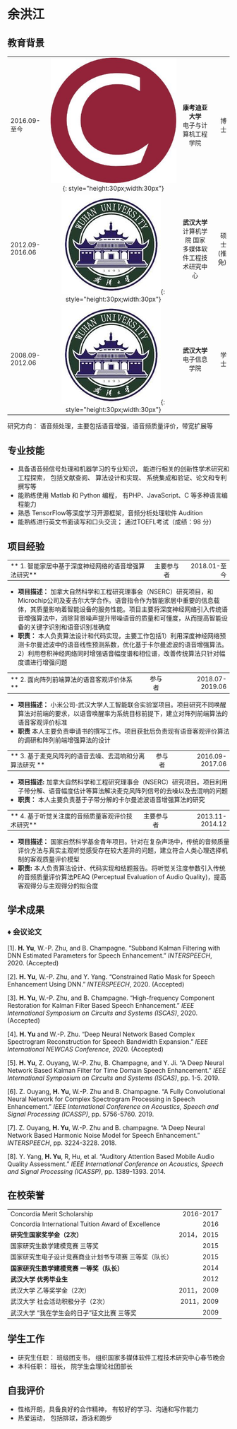 # 余洪江 


## 教育背景

|  |  |   |  |
| :-- | :--: | :--: |--: |
| 2016.09-至今 | ![mkdocs](images/cu.jpg){: style="height:30px;width:30px"}| **康考迪亚大学** <br> 电子与计算机工程学院 | 博士 |
| 2012.09-2016.06| ![mkdocs](images/whu.jpg){: style="height:30px;width:30px"}|  **武汉大学** <br> 计算机学院 国家多媒体软件工程技术研究中心 | 硕士 (推免) |
| 2008.09-2012.06 |![mkdocs](images/whu.jpg){: style="height:30px;width:30px"}| **武汉大学** <br> 电子信息学院 | 学士 |

研究方向： 语音频处理，主要包括语音增强，语音频质量评价，带宽扩展等


## 专业技能
*	具备语音频信号处理和机器学习的专业知识， 能进行相关的创新性学术研究和工程探索， 包括文献查阅、 算法设计和实现、 系统集成和验证、论文和专利撰写等
*	能熟练使用 Matlab 和 Python 编程， 有PHP、JavaScript、C 等多种语言编程能力
*   熟悉 TensorFlow等深度学习开源框架，音频分析处理软件 Audition
*	能熟练进行英文书面读写和口头交流； 通过TOEFL考试（成绩：98 分）

## 项目经验
|  |  |   |
| :-- | :--: | --: |
|** 1. 智能家居中基于深度神经网络的语音增强算法研究** | 主要参与者 | 2018.01-至今 |

*	**项目描述：** 加拿大自然科学和工程研究理事会（NSERC）研究项目，和Microchip公司及麦吉尔大学合作。语音指令作为智能家居中重要的信息载体，其质量影响着智能设备的服务性能。项目主要将深度神经网络引入传统语音增强算法中，消除背景噪声提升带噪语音的质量和可懂度，从而提高智能设备的关键字识别和语音识别准确度
*	**职责：** 本人负责算法设计和代码实现，主要工作包括1）利用深度神经网络预测卡尔曼滤波中的语音线性预测系数，优化基于卡尔曼滤波的语音增强算法。2）利用卷积神经网络同时增强语音幅度谱和相位谱，改善传统算法只针对幅度谱进行增强问题

|  |  |   |
| :-- | :--: | --: |
|** 2. 面向阵列前端算法的语音客观评价体系 ** | 参与者 | 2018.07-2019.06 |

*	**项目描述：** 小米公司-武汉大学人工智能联合实验室项目。项目研究不同唤醒算法对前端的要求，以语音唤醒率为系统目标前提下，建立对阵列前端算法的语音客观评价标准
*	**职责** 本人主要负责申请书的撰写工作。项目获批后负责现有语音客观评价算法的调研和阵列前端增强算法的设计


|  |  |   |
| :-- | :--: | --: |
|** 3. 基于麦克风阵列的语音去噪、去混响和分离算法研究 ** | 参与者 | 2016.09-2017.06 |

*  **项目描述:** 加拿大自然科学和工程研究理事会（NSERC）研究项目。项目利用子带分解、语音幅度估计等算法解决麦克风阵列信号的去噪以及去混响的问题
* 	**职责：** 本人主要负责基于子带分解的卡尔曼滤波语音增强算法的研究


|  |  |   |
| :-- | :--: | --: |
|** 4. 基于听觉关注度的音频质量客观评价技术研究** | 主要参与者 | 2013.11-2014.12 |

* 	**项目描述：** 国家自然科学基金青年项目。针对在复杂声场中，传统的音频质量评价方法与真实主观听觉感受存在较大差异的问题，建立符合人类心理选择机制的客观质量评价模型
*	**职责:** 本人负责算法设计、代码实现和结题报告。将听觉关注度参数引入传统的音频质量评价算法PEAQ (Perceptual Evaluation of Audio Quality)，提高客观得分与主观得分的拟合度


## 学术成果
### &diams; 会议论文

[1]. 	**H. Yu**, W.-P. Zhu, and B. Champagne. “Subband Kalman Filtering with DNN Estimated Parameters for Speech Enhancement.” *INTERSPEECH*, 2020. (Accepted)

[2]. 	**H. Yu**, W.-P. Zhu, and Y. Yang. “Constrained Ratio Mask for Speech Enhancement Using DNN.” *INTERSPEECH*, 2020. (Accepted)

[3]. 	**H. Yu**, W.-P. Zhu, and B. Champagne. “High-frequency Component Restoration for Kalman Filter Based Speech Enhancement.” *IEEE International Symposium on Circuits and Systems (ISCAS)*, 2020. (Accepted)

[4]. 	**H. Yu** and W.-P. Zhu. “Deep Neural Network Based Complex Spectrogram Reconstruction for Speech Bandwidth Expansion.” *IEEE International NEWCAS Conference*, 2020. (Accepted)

[5]. 	**H. Yu**, Z. Ouyang, W.-P. Zhu, B. Champagne, and Y. Ji. “A Deep Neural Network Based Kalman Filter for Time Domain Speech Enhancement.” *IEEE International Symposium on Circuits and Systems (ISCAS)*, pp. 1-5. 2019.

[6]. 	Z. Ouyang, **H. Yu**, W.-P. Zhu and B. Champagne. “A Fully Convolutional Neural Network for Complex Spectrogram Processing in Speech Enhancement.” *IEEE International Conference on Acoustics, Speech and Signal Processing (ICASSP)*, pp. 5756-5760. 2019.

[7]. 	Z. Ouyang, **H. Yu**, W.-P. Zhu and B. champagne. “A Deep Neural Network Based Harmonic Noise Model for Speech Enhancement.” *INTERSPEECH*, pp. 3224-3228. 2018.

[8]. 	Y. Yang, **H. Yu**, R, Hu, et al.  “Auditory Attention Based Mobile Audio Quality Assessment.” *IEEE International Conference on Acoustics, Speech and Signal Processing (ICASSP)*, pp. 1389-1393. 2014.


## 在校荣誉
|  |    |
| :--  | --: |
|Concordia Merit Scholarship|2016-2017|
|Concordia International Tuition Award of Excellence| 2016|
|**研究生国家奖学金（2次）**|2014， 2015|
|国家研究生数学建模竞赛 三等奖|2015|
|国家研究生电子设计竞赛商业计划书专项赛 三等奖（队长）|2015|
|**国家研究生数学建模竞赛 一等奖（队长）**|2014|
|**武汉大学 优秀毕业生**|2012|
|武汉大学 乙等奖学金（2次）|2011， 2009|
|武汉大学 社会活动积极分子（2次）|2011，2009|
|武汉大学 “我在学生会的日子”征文比赛 三等奖|2009|

## 学生工作
* 研究生任职： 班级团支书， 组织国家多媒体软件工程技术研究中心春节晚会
* 本科任职： 班长， 院学生会理论社团部长

## 自我评价
* 性格开朗，具备良好的合作精神， 有较好的学习、沟通和写作能力
* 热爱运动， 包括排球，游泳和跑步
